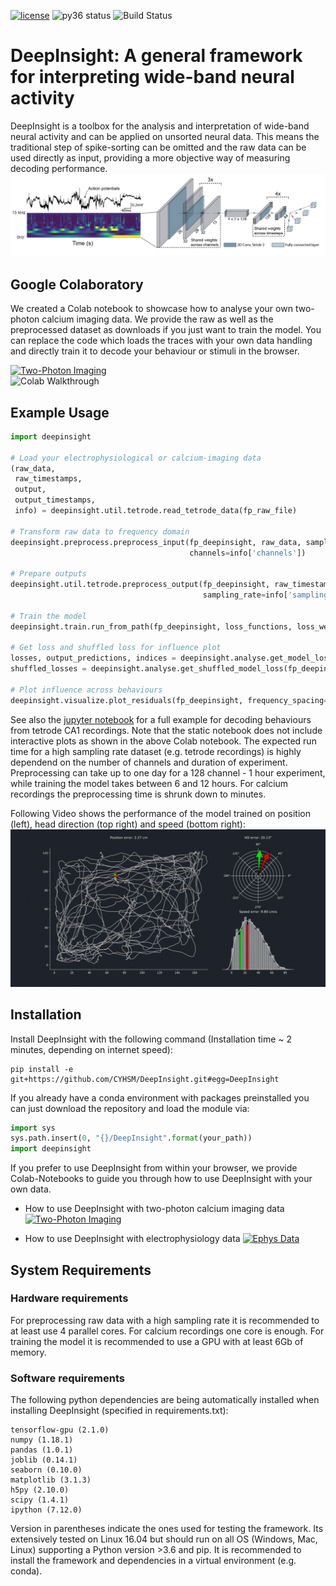 [![license](https://img.shields.io/github/license/mashape/apistatus.svg)](https://github.com/CYHSM/DeepInsight/blob/master/LICENSE.md)
![py36 status](https://img.shields.io/badge/python3.6-supported-green.svg)
![Build Status](https://github.com/CYHSM/DeepInsight/workflows/build/badge.svg)

# DeepInsight: A general framework for interpreting wide-band neural activity

DeepInsight is a toolbox for the analysis and interpretation of wide-band neural activity and can be applied on unsorted neural data. This means the traditional step of spike-sorting can be omitted and the raw data can be used directly as input, providing a more objective way of measuring decoding performance. 
![Model Architecture](media/model_architecture.png)

## Google Colaboratory

We created a Colab notebook to showcase how to analyse your own two-photon calcium imaging data. We provide the raw as well as the preprocessed dataset as downloads if you just want to train the model. You can replace the code which loads the traces with your own data handling and directly train it to decode your behaviour or stimuli in the browser. 

[![Two-Photon Imaging](https://colab.research.google.com/assets/colab-badge.svg)](https://colab.research.google.com/drive/11RXK7JIgVM8Zy9M7xEtt1k62i3JXbZLU)  
![Colab Walkthrough](media/colab_walkthrough.gif)

## Example Usage
```python
import deepinsight

# Load your electrophysiological or calcium-imaging data
(raw_data,
 raw_timestamps,
 output,
 output_timestamps,
 info) = deepinsight.util.tetrode.read_tetrode_data(fp_raw_file)

# Transform raw data to frequency domain
deepinsight.preprocess.preprocess_input(fp_deepinsight, raw_data, sampling_rate=info['sampling_rate'],
                                        channels=info['channels'])

# Prepare outputs
deepinsight.util.tetrode.preprocess_output(fp_deepinsight, raw_timestamps, output, output_timestamps,
                                           sampling_rate=info['sampling_rate'])

# Train the model
deepinsight.train.run_from_path(fp_deepinsight, loss_functions, loss_weights)

# Get loss and shuffled loss for influence plot
losses, output_predictions, indices = deepinsight.analyse.get_model_loss(fp_deepinsight, stepsize=10)
shuffled_losses = deepinsight.analyse.get_shuffled_model_loss(fp_deepinsight, axis=1, stepsize=10)

# Plot influence across behaviours
deepinsight.visualize.plot_residuals(fp_deepinsight, frequency_spacing=2)
```

See also the [jupyter notebook](notebooks/static/ephys_example.ipynb) for a full example for decoding behaviours from tetrode CA1 recordings. Note that the static notebook does not include interactive plots as shown in the above Colab notebook. The expected run time for a high sampling rate dataset (e.g. tetrode recordings) is highly dependend on the number of channels and duration of experiment. Preprocessing can take up to one day for a 128 channel - 1 hour experiment, while training the model takes between 6 and 12 hours. For calcium recordings the preprocessing time is shrunk down to minutes. 

Following Video shows the performance of the model trained on position (left), head direction (top right) and speed (bottom right):
![Model Performance](media/decoding_error.gif)

## Installation
Install DeepInsight with the following command (Installation time ~ 2 minutes, depending on internet speed):
```
pip install -e git+https://github.com/CYHSM/DeepInsight.git#egg=DeepInsight
```
If you already have a conda environment with packages preinstalled you can just download the repository and load the module via:
```python
import sys
sys.path.insert(0, "{}/DeepInsight".format(your_path))
import deepinsight
```

If you prefer to use DeepInsight from within your browser, we provide Colab-Notebooks to guide you through how to use DeepInsight with your own data. 

- How to use DeepInsight with two-photon calcium imaging data [![Two-Photon Imaging](https://colab.research.google.com/assets/colab-badge.svg)](https://colab.research.google.com/drive/11RXK7JIgVM8Zy9M7xEtt1k62i3JXbZLU)

- How to use DeepInsight with electrophysiology data [![Ephys Data](https://colab.research.google.com/assets/colab-badge.svg)](https://colab.research.google.com/drive/1h3RYr3r0Zs2k6I53bTiYRq_6VQo38iMP)

## System Requirements

### Hardware requirements
For preprocessing raw data with a high sampling rate it is recommended to at least use 4 parallel cores. For calcium recordings one core is enough. For training the model it is recommended to use a GPU with at least 6Gb of memory. 

### Software requirements
The following python dependencies are being automatically installed when installing DeepInsight (specified in requirements.txt):
```
tensorflow-gpu (2.1.0)
numpy (1.18.1)
pandas (1.0.1)
joblib (0.14.1)
seaborn (0.10.0)
matplotlib (3.1.3)
h5py (2.10.0)
scipy (1.4.1)
ipython (7.12.0)
```
Version in parentheses indicate the ones used for testing the framework. Its extensively tested on Linux 16.04 but should run on all OS (Windows, Mac, Linux) supporting a Python version >3.6 and pip. It is recommended to install the framework and dependencies in a virtual environment (e.g. conda). 